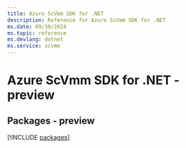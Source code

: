 ```yaml
---
title: Azure ScVmm SDK for .NET
description: Reference for Azure ScVmm SDK for .NET
ms.date: 09/30/2024
ms.topic: reference
ms.devlang: dotnet
ms.service: scvmm
---
```

# Azure ScVmm SDK for .NET - preview
## Packages - preview
[!INCLUDE [packages](scvmm-index.md)]